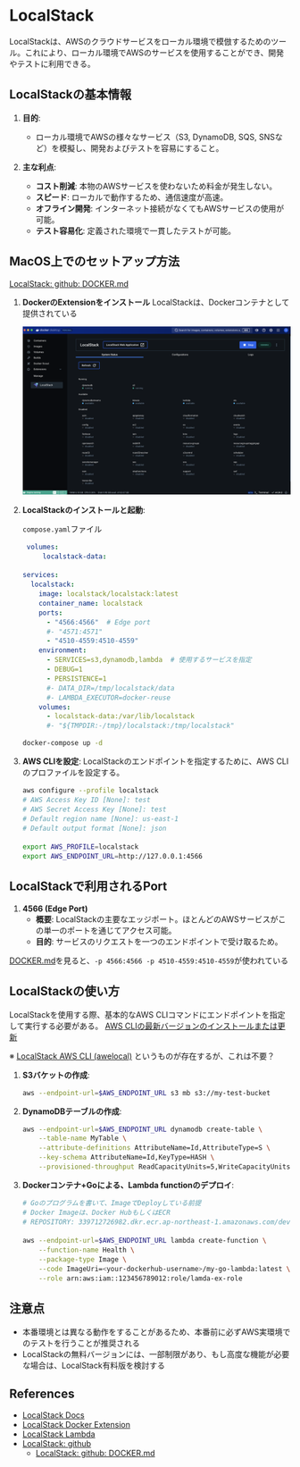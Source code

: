 # LocalStack

LocalStackは、AWSのクラウドサービスをローカル環境で模倣するためのツール。これにより、ローカル環境でAWSのサービスを使用することができ、開発やテストに利用できる。

## LocalStackの基本情報

1. **目的**:
   - ローカル環境でAWSの様々なサービス（S3, DynamoDB, SQS, SNSなど）を模擬し、開発およびテストを容易にすること。

2. **主な利点**:
   - **コスト削減**: 本物のAWSサービスを使わないため料金が発生しない。
   - **スピード**: ローカルで動作するため、通信速度が高速。
   - **オフライン開発**: インターネット接続がなくてもAWSサービスの使用が可能。
   - **テスト容易化**: 定義された環境で一貫したテストが可能。

## MacOS上でのセットアップ方法

[LocalStack: github: DOCKER.md](https://github.com/localstack/localstack/blob/master/DOCKER.md)

1. **DockerのExtensionをインストール**
   LocalStackは、Dockerコンテナとして提供されている

   ![docker localstack](../../../images/docker-localstack.png "docker localstack")

2. **LocalStackのインストールと起動**:

   `compose.yaml`ファイル

   ```yaml
    volumes:
        localstack-data:

   services:
     localstack:
       image: localstack/localstack:latest
       container_name: localstack
       ports:
         - "4566:4566"  # Edge port
         #- "4571:4571"
         - "4510-4559:4510-4559"
       environment:
         - SERVICES=s3,dynamodb,lambda  # 使用するサービスを指定
         - DEBUG=1
         - PERSISTENCE=1
         #- DATA_DIR=/tmp/localstack/data
         #- LAMBDA_EXECUTOR=docker-reuse
       volumes:
         - localstack-data:/var/lib/localstack
         #- "${TMPDIR:-/tmp}/localstack:/tmp/localstack"
   ```

   ```sh
   docker-compose up -d
   ```

3. **AWS CLIを設定**:
   LocalStackのエンドポイントを指定するために、AWS CLIのプロファイルを設定する。

   ```sh
   aws configure --profile localstack
   # AWS Access Key ID [None]: test
   # AWS Secret Access Key [None]: test
   # Default region name [None]: us-east-1
   # Default output format [None]: json

   export AWS_PROFILE=localstack
   export AWS_ENDPOINT_URL=http://127.0.0.1:4566
   ```

## LocalStackで利用されるPort

1. **4566 (Edge Port)**
   - **概要**: LocalStackの主要なエッジポート。ほとんどのAWSサービスがこの単一のポートを通じてアクセス可能。
   - **目的**: サービスのリクエストを一つのエンドポイントで受け取るため。

[DOCKER.md](https://github.com/localstack/localstack/blob/master/DOCKER.md)を見ると、`-p 4566:4566 -p 4510-4559:4510-4559`が使われている

## LocalStackの使い方

LocalStackを使用する際、基本的なAWS CLIコマンドにエンドポイントを指定して実行する必要がある。
[AWS CLIの最新バージョンのインストールまたは更新](https://docs.aws.amazon.com/ja_jp/cli/latest/userguide/getting-started-install.html)

※ [LocalStack AWS CLI (awelocal)](https://docs.localstack.cloud/user-guide/integrations/aws-cli/#localstack-aws-cli-awslocal) というものが存在するが、これは不要？

1. **S3バケットの作成**:

   ```sh
   aws --endpoint-url=$AWS_ENDPOINT_URL s3 mb s3://my-test-bucket
   ```

2. **DynamoDBテーブルの作成**:

   ```sh
   aws --endpoint-url=$AWS_ENDPOINT_URL dynamodb create-table \
       --table-name MyTable \
       --attribute-definitions AttributeName=Id,AttributeType=S \
       --key-schema AttributeName=Id,KeyType=HASH \
       --provisioned-throughput ReadCapacityUnits=5,WriteCapacityUnits=5
   ```

3. **Dockerコンテナ+Goによる、Lambda functionのデプロイ**:

   ```sh
   # Goのプログラムを書いて、ImageでDeployしている前提
   # Docker Imageは、Docker HubもしくはECR
   # REPOSITORY: 339712726982.dkr.ecr.ap-northeast-1.amazonaws.com/dev-comm-hub-lambda-handler-repository:b8892b4-20240925T091915

   aws --endpoint-url=$AWS_ENDPOINT_URL lambda create-function \
       --function-name Health \
       --package-type Image \
       --code ImageUri=<your-dockerhub-username>/my-go-lambda:latest \
       --role arn:aws:iam::123456789012:role/lamda-ex-role
   ```

## 注意点

- 本番環境とは異なる動作をすることがあるため、本番前に必ずAWS実環境でのテストを行うことが推奨される
- LocalStackの無料バージョンには、一部制限があり、もし高度な機能が必要な場合は、LocalStack有料版を検討する

## References

- [LocalStack Docs](https://docs.localstack.cloud/overview/)
- [LocalStack Docker Extension](https://docs.localstack.cloud/user-guide/tools/localstack-docker-extension/)
- [LocalStack Lambda](https://docs.localstack.cloud/user-guide/aws/lambda/)
- [LocalStack: github](https://github.com/localstack/localstack)
  - [LocalStack: github: DOCKER.md](https://github.com/localstack/localstack/blob/master/DOCKER.md)

